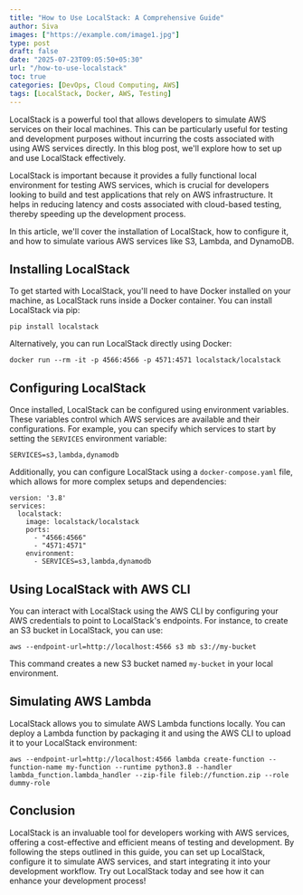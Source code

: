 ```yaml
---
title: "How to Use LocalStack: A Comprehensive Guide"
author: Siva
images: ["https://example.com/image1.jpg"]
type: post
draft: false
date: "2025-07-23T09:05:50+05:30"
url: "/how-to-use-localstack"
toc: true
categories: [DevOps, Cloud Computing, AWS]
tags: [LocalStack, Docker, AWS, Testing]
---
```



LocalStack is a powerful tool that allows developers to simulate AWS services on their local machines. This can be particularly useful for testing and development purposes without incurring the costs associated with using AWS services directly. In this blog post, we'll explore how to set up and use LocalStack effectively.

LocalStack is important because it provides a fully functional local environment for testing AWS services, which is crucial for developers looking to build and test applications that rely on AWS infrastructure. It helps in reducing latency and costs associated with cloud-based testing, thereby speeding up the development process.

In this article, we'll cover the installation of LocalStack, how to configure it, and how to simulate various AWS services like S3, Lambda, and DynamoDB.

## Installing LocalStack
To get started with LocalStack, you'll need to have Docker installed on your machine, as LocalStack runs inside a Docker container. You can install LocalStack via pip:

```
pip install localstack
```

Alternatively, you can run LocalStack directly using Docker:

```
docker run --rm -it -p 4566:4566 -p 4571:4571 localstack/localstack
```

## Configuring LocalStack
Once installed, LocalStack can be configured using environment variables. These variables control which AWS services are available and their configurations. For example, you can specify which services to start by setting the `SERVICES` environment variable:

```
SERVICES=s3,lambda,dynamodb
```

Additionally, you can configure LocalStack using a `docker-compose.yaml` file, which allows for more complex setups and dependencies:

```
version: '3.8'
services:
  localstack:
    image: localstack/localstack
    ports:
      - "4566:4566"
      - "4571:4571"
    environment:
      - SERVICES=s3,lambda,dynamodb
```

## Using LocalStack with AWS CLI
You can interact with LocalStack using the AWS CLI by configuring your AWS credentials to point to LocalStack's endpoints. For instance, to create an S3 bucket in LocalStack, you can use:

```
aws --endpoint-url=http://localhost:4566 s3 mb s3://my-bucket
```

This command creates a new S3 bucket named `my-bucket` in your local environment.

## Simulating AWS Lambda
LocalStack allows you to simulate AWS Lambda functions locally. You can deploy a Lambda function by packaging it and using the AWS CLI to upload it to your LocalStack environment:

```
aws --endpoint-url=http://localhost:4566 lambda create-function --function-name my-function --runtime python3.8 --handler lambda_function.lambda_handler --zip-file fileb://function.zip --role dummy-role
```

## Conclusion
LocalStack is an invaluable tool for developers working with AWS services, offering a cost-effective and efficient means of testing and development. By following the steps outlined in this guide, you can set up LocalStack, configure it to simulate AWS services, and start integrating it into your development workflow. Try out LocalStack today and see how it can enhance your development process!
